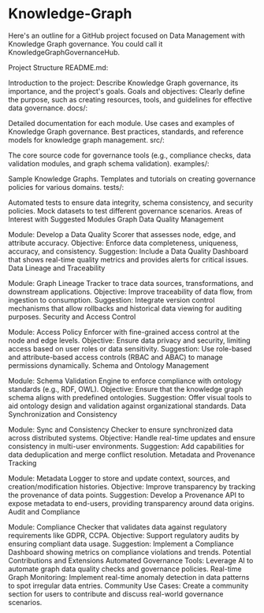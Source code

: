 # Knowledge-Graph

Here's an outline for a GitHub project focused on Data Management with Knowledge Graph governance. You could call it KnowledgeGraphGovernanceHub. 

Project Structure
README.md:

Introduction to the project: Describe Knowledge Graph governance, its importance, and the project's goals.
Goals and objectives: Clearly define the purpose, such as creating resources, tools, and guidelines for effective data governance.
docs/:

Detailed documentation for each module.
Use cases and examples of Knowledge Graph governance.
Best practices, standards, and reference models for knowledge graph management.
src/:

The core source code for governance tools (e.g., compliance checks, data validation modules, and graph schema validation).
examples/:

Sample Knowledge Graphs.
Templates and tutorials on creating governance policies for various domains.
tests/:

Automated tests to ensure data integrity, schema consistency, and security policies.
Mock datasets to test different governance scenarios.
Areas of Interest with Suggested Modules
Graph Data Quality Management

Module: Develop a Data Quality Scorer that assesses node, edge, and attribute accuracy.
Objective: Enforce data completeness, uniqueness, accuracy, and consistency.
Suggestion: Include a Data Quality Dashboard that shows real-time quality metrics and provides alerts for critical issues.
Data Lineage and Traceability

Module: Graph Lineage Tracker to trace data sources, transformations, and downstream applications.
Objective: Improve traceability of data flow, from ingestion to consumption.
Suggestion: Integrate version control mechanisms that allow rollbacks and historical data viewing for auditing purposes.
Security and Access Control

Module: Access Policy Enforcer with fine-grained access control at the node and edge levels.
Objective: Ensure data privacy and security, limiting access based on user roles or data sensitivity.
Suggestion: Use role-based and attribute-based access controls (RBAC and ABAC) to manage permissions dynamically.
Schema and Ontology Management

Module: Schema Validation Engine to enforce compliance with ontology standards (e.g., RDF, OWL).
Objective: Ensure that the knowledge graph schema aligns with predefined ontologies.
Suggestion: Offer visual tools to aid ontology design and validation against organizational standards.
Data Synchronization and Consistency

Module: Sync and Consistency Checker to ensure synchronized data across distributed systems.
Objective: Handle real-time updates and ensure consistency in multi-user environments.
Suggestion: Add capabilities for data deduplication and merge conflict resolution.
Metadata and Provenance Tracking

Module: Metadata Logger to store and update context, sources, and creation/modification histories.
Objective: Improve transparency by tracking the provenance of data points.
Suggestion: Develop a Provenance API to expose metadata to end-users, providing transparency around data origins.
Audit and Compliance

Module: Compliance Checker that validates data against regulatory requirements like GDPR, CCPA.
Objective: Support regulatory audits by ensuring compliant data usage.
Suggestion: Implement a Compliance Dashboard showing metrics on compliance violations and trends.
Potential Contributions and Extensions
Automated Governance Tools: Leverage AI to automate graph data quality checks and governance policies.
Real-time Graph Monitoring: Implement real-time anomaly detection in data patterns to spot irregular data entries.
Community Use Cases: Create a community section for users to contribute and discuss real-world governance scenarios.
